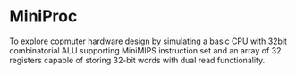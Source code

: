 # MiniProc
To explore copmuter hardware design by simulating a basic CPU with 32bit combinatorial ALU supporting MiniMIPS instruction set and an array of 32 registers capable of storing 32-bit words with dual read functionality.
